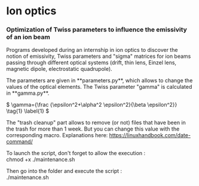 # Ion optics

### Optimization of Twiss parameters to influence the emissivity of an ion beam

<p>Programs developed during an internship in ion optics to discover the notion of emissivity, Twiss parameters and "sigma" matrices for ion beams passing through different optical systems (drift, thin lens, Einzel lens, magnetic dipole, electrostatic quadrupole).</p>

<p>The parameters are given in **parameters.py**, which allows to change the values of the optical elements. The Twiss parameter "gamma" is calculated in **gamma.py**.</p>

$
\gamma={\frac {\epsilon^2+\alpha^2 \epsilon^2}{\beta \epsilon^2}}
\tag{1}
\label{1}
$

<p>The "trash cleanup" part allows to remove (or not) files that have been in the trash for more than 1 week. But you can change this value with the corresponding macro. Explanations here: <a href="https://linuxhandbook.com/date-command/" title="commande date">https://linuxhandbook.com/date-command/</a>

To launch the script, don't forget to allow the execution : <br/> chmod +x ./maintenance.sh

Then go into the folder and execute the script : <br/> ./maintenance.sh

